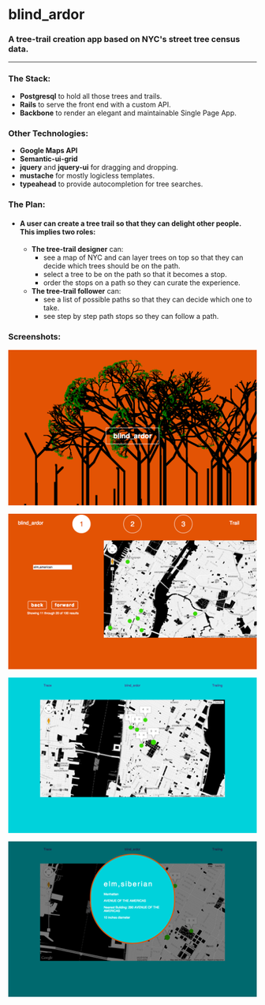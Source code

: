 # blind_ardor

### A tree-trail creation app based on NYC's street tree census data.

----

### The Stack:
* __Postgresql__ to hold all those trees and trails.
* __Rails__ to serve the front end with a custom API.
* __Backbone__ to render an elegant and maintainable Single Page App.

### Other Technologies:
* __Google Maps API__
* __Semantic-ui-grid__
* __jquery__ and __jquery-ui__ for dragging and dropping.
* __mustache__ for mostly logicless templates.
* __typeahead__ to provide autocompletion for tree searches.

### The Plan:
* #### A user can create a tree trail so that they can delight other people. This implies two roles:
  * __The tree-trail designer__ can:
    * see a map of NYC and can layer trees on top so that they can decide which trees should be on the path.
    * select a tree to be on the path so that it becomes a stop.
    * order the stops on a path so they can curate the experience.
  * __The tree-trail follower__ can:
    * see a list of possible paths so that they can decide which one to take.
    * see step by step path stops so they can follow a path.

### Screenshots:
![splash](./readme_images/splash.png)

![tree search](./readme_images/blind-ardor.png)

![trail view](./readme_images/trail-view.png)

![tree show](./readme_images/tree-show.png)
